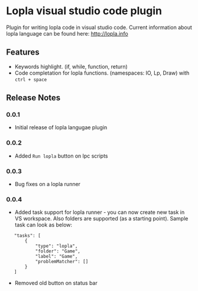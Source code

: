 # Lopla visual studio code plugin

Plugin for writing lopla code in visual studio code. Current information about lopla language can be found here: http://lopla.info 

## Features

* Keywords highlight. (if, while, function, return)
* Code completation for lopla functions. (namespaces: IO, Lp, Draw) with `ctrl + space` 

## Release Notes

### 0.0.1

- Initial release of lopla langugae plugin

### 0.0.2

- Added `Run lopla` button on lpc scripts

### 0.0.3

- Bug fixes on a lopla runner

### 0.0.4

- Added task support for lopla runner - you can now create new task in VS workspace. Also folders are supported (as a starting point). Sample task can look as below:
 ```
    "tasks": [
        {
            "type": "lopla",
            "folder": "Game",
            "label": "Game",
            "problemMatcher": []
        }
    ]
```
- Removed old button on status bar
